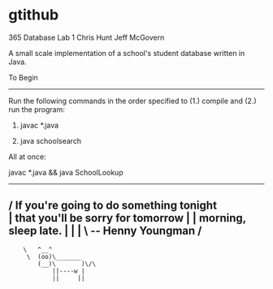 gtithub
=======

365 Database
Lab 1
Chris Hunt
Jeff McGovern

A small scale implementation of a school's student database written in Java.

To Begin

------

Run the following commands in the order specified to (1.) compile and (2.) run 
the program:

1. javac *.java

2. java schoolsearch 

All at once: 

javac *.java && java SchoolLookup

 _________________________________________ 
/ If you're going to do something tonight \
| that you'll be sorry for tomorrow       |
| morning, sleep late.                    |
|                                         |
\ -- Henny Youngman                       /
 ----------------------------------------- 
        \   ^__^
         \  (oo)\_______
            (__)\       )\/\
                ||----w |
                ||     ||
